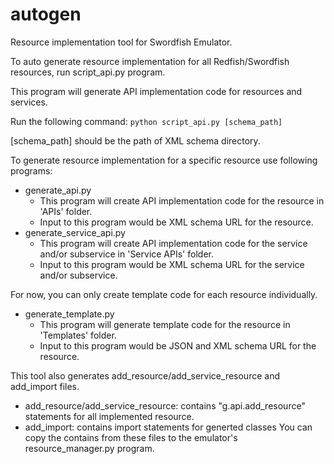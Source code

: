 # autogen
Resource implementation tool for Swordfish Emulator.

To auto generate resource implementation for all Redfish/Swordfish resources, run script_api.py program.

This program will generate API implementation code for resources and services.

Run the following command:
``
python script_api.py [schema_path]
``

[schema_path] should be the path of XML schema directory.


To generate resource implementation for a specific resource use following programs:
- generate_api.py 
    - This program will create API implementation code for the resource in 'APIs' folder. 
    - Input to this program would be XML schema URL for the resource.
- generate_service_api.py
    - This program will create API implementation code for the service and/or subservice in 'Service APIs' folder. 
    - Input to this program would be XML schema URL for the service and/or subservice.

For now, you can only create template code for each resource individually.
- generate_template.py
    - This program will generate template code for the resource in 'Templates' folder.
    - Input to this program would be JSON and XML schema URL for the resource.

This tool also generates add_resource/add_service_resource and add_import files.
- add_resource/add_service_resource: contains "g.api.add_resource" statements for all implemented resource.
- add_import: contains import statements for generted classes
You can copy the contains from these files to the emulator's resource_manager.py program.
